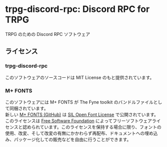 # trpg-discord-rpc: Discord RPC for TRPG
TRPG のための Discord RPC ソフトウェア

## ライセンス
### trpg-discord-rpc
このソフトウェアのソースコードは MIT License のもと提供されています。

### M+ FONTS
このソフトウェアには M+ FONTS が The Fyne toolkit のバンドルファイルとして同梱されています。\
新しい [M+ FONTS (GitHub)](https://github.com/coz-m/MPLUS_FONTS) は [SIL Open Font License](https://scripts.sil.org/OFL_web) で公開されています。このライセンスは [Free Software Foundation](https://www.fsf.org/) によってフリーソフトウェアライセンスと認められています。このライセンスを保持する場合に限り、フォントの使用、改変、そして改変の有無にかかわらず再配布、ドキュメントへの埋め込み、パッケージ化しての販売などを自由に行うことができます。
